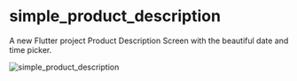 # simple_product_description

A new Flutter project Product Description Screen with the beautiful date and time picker.

![simple_product_description]()
